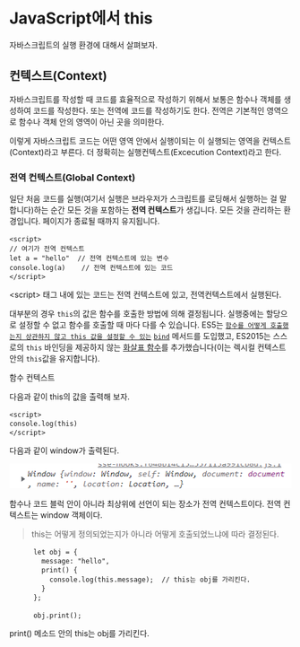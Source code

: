 # JavaScript에서 this

자바스크립트의 실행 환경에 대해서 살펴보자.&#x20;

## 컨텍스트(Context)

자바스크립트를 작성할 때 코드를  효율적으로 작성하기 위해서 보통은 함수나 객체를 생성하여 코드를 작성한다.  또는 전역에 코드를 작성하기도 한다. 전역은 기본적인 영역으로 함수나 객체 안의 영역이 아닌 곳을 의미한다.&#x20;

이렇게 자바스크립트 코드는 어떤 영역 안에서 실행이되는 이 실행되는 영역을 컨텍스트(Context)라고 부른다.  더 정확히는 실행컨텍스트(Excecution Context)라고 한다.&#x20;



### 전역 컨텍스트(Global Context)



일단 처음 코드를 실행(여기서 실행은 브라우저가 스크립트를 로딩해서 실행하는 걸 말합니다)하는 순간 모든 것을 포함하는 **전역 컨텍스트**가 생깁니다. 모든 것을 관리하는 환경입니다. 페이지가 종료될 때까지 유지됩니다.

```
<script>
// 여기가 전역 컨텍스트 
let a = "hello"  // 전역 컨텍스트에 있는 변수 
console.log(a)    // 전역 컨텍스트에 있는 코드
</script>
```

\<script> 태그 내에 있는 코드는 전역 컨텍스트에 있고, 전역컨텍스트에서 실행된다. &#x20;



대부분의 경우 `this`의 값은 함수를 호출한 방법에 의해 결정됩니다. 실행중에는 할당으로 설정할 수 없고 함수를 호출할 때 마다 다를 수 있습니다. ES5는 [`함수를 어떻게 호출했는지 상관하지 않고 this 값을 설정할 수 있는`](https://developer.mozilla.org/ko/docs/Web/JavaScript/Reference/Operators/this) [`bind`](https://developer.mozilla.org/ko/docs/Web/JavaScript/Reference/Global\_Objects/Function/bind) 메서드를 도입했고, ES2015는 스스로의 `this` 바인딩을 제공하지 않는 [화살표 함수](https://developer.mozilla.org/ko/docs/Web/JavaScript/Reference/Functions/Arrow\_functions)를 추가했습니다(이는 렉시컬 컨텍스트안의 `this`값을 유지합니다).



















함수 컨텍스트&#x20;











다음과 같이 this의 값을 출력해 보자.&#x20;

```
<script>
console.log(this)
</script>
```

다음과 같이 window가 출력된다.&#x20;

![](<../.gitbook/assets/image (3).png>)

함수나 코드 블럭 안이 아니라 최상위에 선언이 되는 장소가 전역 컨텍스트이다.  전역 컨텍스트는 window 객체이다.&#x20;



> this는 어떻게 정의되었는지가 아니라 어떻게 호출되었느냐에 따라 결정된다.

```
      let obj = {
        message: "hello",
        print() {
          console.log(this.message);  // this는 obj를 가리킨다. 
        }
      };

      obj.print();
```

print() 메소드 안의 this는 obj를 가리킨다.&#x20;









